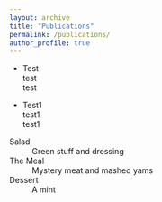 ```yaml
---
layout: archive
title: "Publications"
permalink: /publications/
author_profile: true
---
```


* Test  
  test  
  test  


* Test1  
  test1  
  test1  

<DL>
<DT>Salad
<DD>Green stuff and dressing
<DT>The Meal
<DD>Mystery meat and mashed yams
<DT>Dessert
<DD>A mint
</DL>
